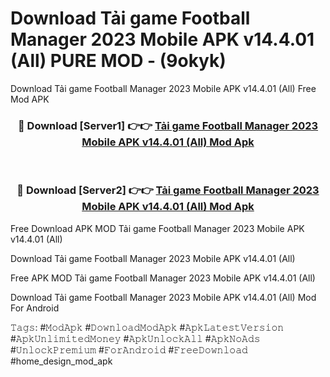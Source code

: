 # Download Tải game Football Manager 2023 Mobile APK v14.4.01 (All) PURE MOD - (9okyk)
Download Tải game Football Manager 2023 Mobile APK v14.4.01 (All) Free Mod APK

<div align="center">
<h3>🔴 Download [Server1] 👉👉 <a href="https://apk-comot.site?title=Tải_game_Football_Manager_2023_Mobile_APK_v14.4.01_(All)">Tải game Football Manager 2023 Mobile APK v14.4.01 (All) Mod Apk</a></h3><br>

<h3>🔴 Download [Server2] 👉👉 <a href="https://apk-comot.site?title=Tải_game_Football_Manager_2023_Mobile_APK_v14.4.01_(All)">Tải game Football Manager 2023 Mobile APK v14.4.01 (All) Mod Apk</a></h3>
</div>


Free Download APK MOD Tải game Football Manager 2023 Mobile APK v14.4.01 (All)

Download Tải game Football Manager 2023 Mobile APK v14.4.01 (All) 

Free APK MOD Tải game Football Manager 2023 Mobile APK v14.4.01 (All) 

Download Tải game Football Manager 2023 Mobile APK v14.4.01 (All) Mod For Android

𝚃𝚊𝚐𝚜: #𝙼𝚘𝚍𝙰𝚙𝚔 #𝙳𝚘𝚠𝚗𝚕𝚘𝚊𝚍𝙼𝚘𝚍𝙰𝚙𝚔 #𝙰𝚙𝚔𝙻𝚊𝚝𝚎𝚜𝚝𝚅𝚎𝚛𝚜𝚒𝚘𝚗 #𝙰𝚙𝚔𝚄𝚗𝚕𝚒𝚖𝚒𝚝𝚎𝚍𝙼𝚘𝚗𝚎𝚢 #𝙰𝚙𝚔𝚄𝚗𝚕𝚘𝚌𝚔𝙰𝚕𝚕 #𝙰𝚙𝚔𝙽𝚘𝙰𝚍𝚜 #𝚄𝚗𝚕𝚘𝚌𝚔𝙿𝚛𝚎𝚖𝚒𝚞𝚖 #𝙵𝚘𝚛𝙰𝚗𝚍𝚛𝚘𝚒𝚍 #𝙵𝚛𝚎𝚎𝙳𝚘𝚠𝚗𝚕𝚘𝚊𝚍 #home_design_mod_apk
